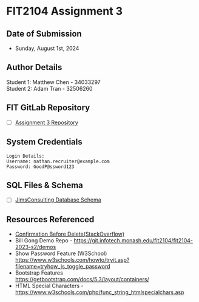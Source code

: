 # FIT2104 Assignment 3

## Date of Submission

- Sunday, August 1st, 2024

## Author Details

Student 1: Matthew Chen - 34033297
<br>
Student 2: Adam Tran - 32506260

## FIT GitLab Repository

- [ ] [Assignment 3 Repository](https://git.infotech.monash.edu/fit2104/fit2104-2024-s2/group-assignment/Lab05_Group9/project/-/tree/main/Assignment%203?ref_type=heads)

## System Credentials
```
Login Details:
Username: nathan.recruiter@example.com
Password: GoodP@ssword123
```

## SQL Files & Schema

- [ ] [JimsConsulting Database Schema](https://git.infotech.monash.edu/fit2104/fit2104-2024-s2/group-assignment/Lab05_Group9/project/-/blob/main/Assignment%203/fit2104_a3_group.sql?ref_type=heads)




## Resources Referenced
- [Confirmation Before Delete(StackOverflow) ](https://stackoverflow.com/questions/9139075/how-to-show-a-confirm-message-before-delete)
- Bill Gong Demo Repo - https://git.infotech.monash.edu/fit2104/fit2104-2023-s2/demos
- Show Password Feature (W3School) https://www.w3schools.com/howto/tryit.asp?filename=tryhow_js_toggle_password
- Bootstrap Features https://getbootstrap.com/docs/5.3/layout/containers/
- HTML Special Characters - https://www.w3schools.com/php/func_string_htmlspecialchars.asp